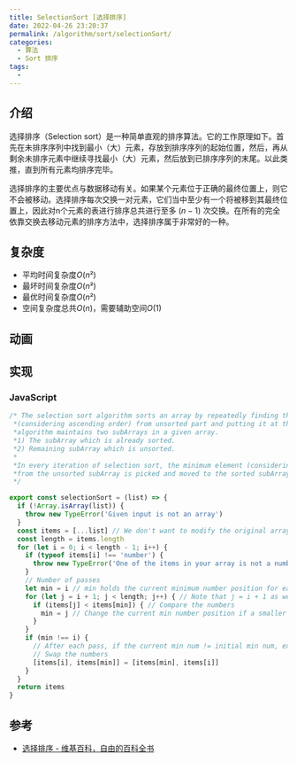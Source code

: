 ```yaml
---
title: SelectionSort [选择排序]
date: 2022-04-26 23:20:37
permalink: /algorithm/sort/selectionSort/
categories:
  - 算法
  - Sort 排序
tags:
  - 
---
```


## 介绍

选择排序（Selection sort）是一种简单直观的排序算法。它的工作原理如下。首先在未排序序列中找到最小（大）元素，存放到排序序列的起始位置，然后，再从剩余未排序元素中继续寻找最小（大）元素，然后放到已排序序列的末尾。以此类推，直到所有元素均排序完毕。

选择排序的主要优点与数据移动有关。如果某个元素位于正确的最终位置上，则它不会被移动。选择排序每次交换一对元素，它们当中至少有一个将被移到其最终位置上，因此对n个元素的表进行排序总共进行至多 ${\displaystyle (n-1)}$ 次交换。在所有的完全依靠交换去移动元素的排序方法中，选择排序属于非常好的一种。

## 复杂度

- 平均时间复杂度$О(n²)$
- 最坏时间复杂度$О(n²)$
- 最优时间复杂度$О(n²)$
- 空间复杂度总共$О(n)$，需要辅助空间$O(1)$

## 动画

<Bilibili bvid="BV1CY4y1t7TZ" :page="3"/>

## 实现

### JavaScript

```js
/* The selection sort algorithm sorts an array by repeatedly finding the minimum element
 *(considering ascending order) from unsorted part and putting it at the beginning. The
 *algorithm maintains two subArrays in a given array.
 *1) The subArray which is already sorted.
 *2) Remaining subArray which is unsorted.
 *
 *In every iteration of selection sort, the minimum element (considering ascending order)
 *from the unsorted subArray is picked and moved to the sorted subArray.
 */

export const selectionSort = (list) => {
  if (!Array.isArray(list)) {
    throw new TypeError('Given input is not an array')
  }
  const items = [...list] // We don't want to modify the original array
  const length = items.length
  for (let i = 0; i < length - 1; i++) {
    if (typeof items[i] !== 'number') {
      throw new TypeError('One of the items in your array is not a number')
    }
    // Number of passes
    let min = i // min holds the current minimum number position for each pass; i holds the Initial min number
    for (let j = i + 1; j < length; j++) { // Note that j = i + 1 as we only need to go through unsorted array
      if (items[j] < items[min]) { // Compare the numbers
        min = j // Change the current min number position if a smaller num is found
      }
    }
    if (min !== i) {
      // After each pass, if the current min num != initial min num, exchange the position.
      // Swap the numbers
      [items[i], items[min]] = [items[min], items[i]]
    }
  }
  return items
}
```

## 参考

- [选择排序 - 维基百科，自由的百科全书](https://zh.wikipedia.org/wiki/%E9%80%89%E6%8B%A9%E6%8E%92%E5%BA%8F)